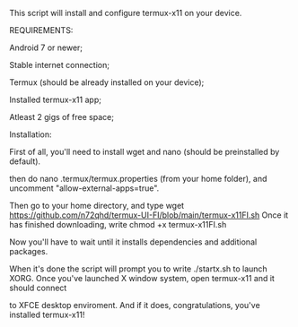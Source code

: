 This script will install and configure termux-x11 on your device.


REQUIREMENTS:

Android 7 or newer;

Stable internet connection;

Termux (should be already installed on your device);

Installed termux-x11 app;

Atleast 2 gigs of free space;

Installation:

First of all, you'll need to install wget and nano (should be preinstalled by default).

then do nano .termux/termux.properties (from your home folder), and uncomment "allow-external-apps=true".

Then go to your home directory, and type wget https://github.com/n72qhd/termux-UI-FI/blob/main/termux-x11FI.sh
Once it has finished downloading, write chmod +x termux-x11FI.sh

Now you'll have to wait until it installs dependencies and additional packages.

When it's done the script will prompt you to write ./startx.sh to launch XORG. Once you've launched X window system, open termux-x11 and it should connect

to XFCE desktop enviroment. And if it does, congratulations, you've installed termux-x11!

